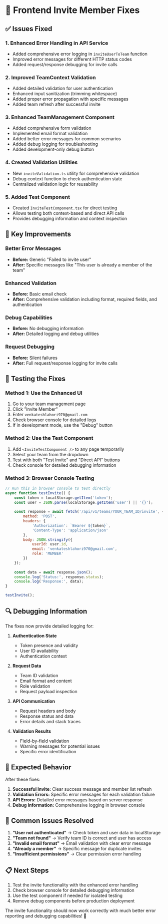 # 🚀 Frontend Invite Member Fixes

## ✅ Issues Fixed

### 1. **Enhanced Error Handling in API Service**
- Added comprehensive error logging in `inviteUserToTeam` function
- Improved error messages for different HTTP status codes
- Added request/response debugging for invite calls

### 2. **Improved TeamContext Validation**
- Added detailed validation for user authentication
- Enhanced input sanitization (trimming whitespace)
- Added proper error propagation with specific messages
- Added team refresh after successful invite

### 3. **Enhanced TeamManagement Component**
- Added comprehensive form validation
- Implemented email format validation
- Added better error messages for common scenarios
- Added debug logging for troubleshooting
- Added development-only debug button

### 4. **Created Validation Utilities**
- New `inviteValidation.ts` utility for comprehensive validation
- Debug context function to check authentication state
- Centralized validation logic for reusability

### 5. **Added Test Component**
- Created `InviteTestComponent.tsx` for direct testing
- Allows testing both context-based and direct API calls
- Provides debugging information and context inspection

## 🔧 Key Improvements

### Better Error Messages
- **Before:** Generic "Failed to invite user"
- **After:** Specific messages like "This user is already a member of the team"

### Enhanced Validation
- **Before:** Basic email check
- **After:** Comprehensive validation including format, required fields, and authentication

### Debug Capabilities
- **Before:** No debugging information
- **After:** Detailed logging and debug utilities

### Request Debugging
- **Before:** Silent failures
- **After:** Full request/response logging for invite calls

## 🧪 Testing the Fixes

### Method 1: Use the Enhanced UI
1. Go to your team management page
2. Click "Invite Member"
3. Enter `venkateshlahori970@gmail.com`
4. Check browser console for detailed logs
5. If in development mode, use the "Debug" button

### Method 2: Use the Test Component
1. Add `<InviteTestComponent />` to any page temporarily
2. Select your team from the dropdown
3. Test with both "Test Invite" and "Direct API" buttons
4. Check console for detailed debugging information

### Method 3: Browser Console Testing
```javascript
// Run this in browser console to test directly
async function testInvite() {
    const token = localStorage.getItem('token');
    const user = JSON.parse(localStorage.getItem('user') || '{}');
    
    const response = await fetch('/api/v1/teams/YOUR_TEAM_ID/invite', {
        method: 'POST',
        headers: {
            'Authorization': `Bearer ${token}`,
            'Content-Type': 'application/json'
        },
        body: JSON.stringify({
            userId: user.id,
            email: 'venkateshlahori970@gmail.com',
            role: 'MEMBER'
        })
    });
    
    const data = await response.json();
    console.log('Status:', response.status);
    console.log('Response:', data);
}

testInvite();
```

## 🔍 Debugging Information

The fixes now provide detailed logging for:

1. **Authentication State**
   - Token presence and validity
   - User ID availability
   - Authentication context

2. **Request Data**
   - Team ID validation
   - Email format and content
   - Role validation
   - Request payload inspection

3. **API Communication**
   - Request headers and body
   - Response status and data
   - Error details and stack traces

4. **Validation Results**
   - Field-by-field validation
   - Warning messages for potential issues
   - Specific error identification

## 🎯 Expected Behavior

After these fixes:

1. **Successful Invite:** Clear success message and member list refresh
2. **Validation Errors:** Specific error messages for each validation failure
3. **API Errors:** Detailed error messages based on server response
4. **Debug Information:** Comprehensive logging in browser console

## 🚨 Common Issues Resolved

1. **"User not authenticated"** → Check token and user data in localStorage
2. **"Team not found"** → Verify team ID is correct and user has access
3. **"Invalid email format"** → Email validation with clear error message
4. **"Already a member"** → Specific message for duplicate invites
5. **"Insufficient permissions"** → Clear permission error handling

## 📋 Next Steps

1. Test the invite functionality with the enhanced error handling
2. Check browser console for detailed debugging information
3. Use the test component if needed for isolated testing
4. Remove debug components before production deployment

The invite functionality should now work correctly with much better error reporting and debugging capabilities! 🎉